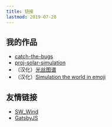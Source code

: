 ```yaml
---
title: 链接
lastmod: 2019-07-20
---
```


## 我的作品

- [catch-the-bugs](https://problem233.github.io/catch-the-bugs/)
- [proj-solar-simulation](https://problem233.github.io/proj-solar-simulation/)
- （汉化）[光丝图谱](https://problem233.github.io/silk/)
- （汉化）[Simulation the world in emoji](https://problem233.github.io/simulating/model/)

## 友情链接

- [SW_Wind](https://swwind.me/)
- [GatsbyJS](https://www.gatsbyjs.org/)
